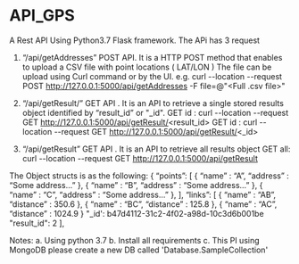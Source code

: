 # API_GPS
A Rest API Using Python3.7 Flask framework.
The APi has 3 request
 
1. “/api/getAddresses” POST API. It is a HTTP POST method that enables to upload a
CSV file with point locations ( LAT/LON ) 
The file can be upload using Curl command or by the UI.
e.g. 
curl --location --request POST http://127.0.0.1:5000/api/getAddresses -F file=@"<Full .csv file>"

2. “/api/getResult/<id>” GET API . It is an API to retrieve a single stored results object
identified by “result_id” or "_id".
GET id : curl --location --request GET http://127.0.0.1:5000/api/getResult/<result_id>
GET id : curl --location --request GET http://127.0.0.1:5000/api/getResult/<_id>

3. “/api/getResult” GET API . It is an API to retrieve all results object
GET all: curl --location --request GET http://127.0.0.1:5000/api/getResult

The Object structs is as the following:
 {
“points”: [
{ “name” : “A”, “address” : “Some address...” },
{ “name” : “B”, “address” : “Some address...” },
{ “name” : “C”, “address” : “Some address...” },
],
“links”: [
{ “name” : “AB”, “distance” : 350.6 },
{ “name” : “BC”, “distance” : 125.8 },
{ “name” : “AC”, “distance” : 1024.9 }
"_id': b47d4112-31c2-4f02-a98d-10c3d6b001be
"result_id": 2
],
 
 
 Notes:
 a. Using python 3.7 
 b. Install all requirements 
 c. This PI using MongoDB please create a new DB called 'Database.SampleCollection' 

